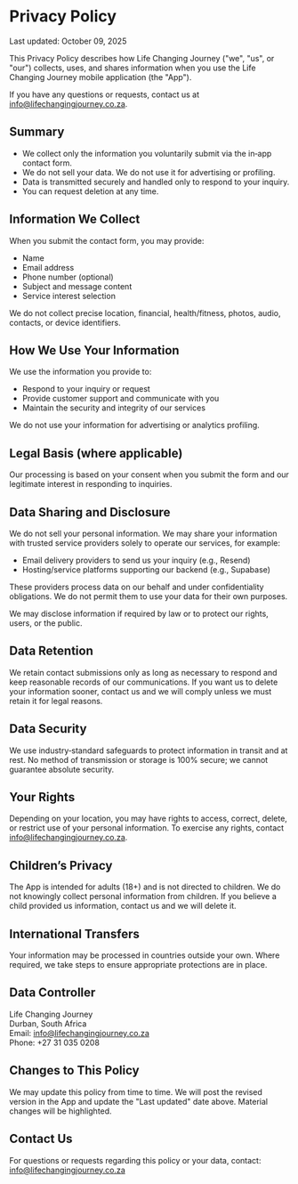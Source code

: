# Privacy Policy

Last updated: October 09, 2025

This Privacy Policy describes how Life Changing Journey ("we", "us", or "our") collects, uses, and shares information when you use the Life Changing Journey mobile application (the "App").

If you have any questions or requests, contact us at info@lifechangingjourney.co.za.

## Summary
- We collect only the information you voluntarily submit via the in‑app contact form.
- We do not sell your data. We do not use it for advertising or profiling.
- Data is transmitted securely and handled only to respond to your inquiry.
- You can request deletion at any time.

## Information We Collect
When you submit the contact form, you may provide:
- Name
- Email address
- Phone number (optional)
- Subject and message content
- Service interest selection

We do not collect precise location, financial, health/fitness, photos, audio, contacts, or device identifiers.

## How We Use Your Information
We use the information you provide to:
- Respond to your inquiry or request
- Provide customer support and communicate with you
- Maintain the security and integrity of our services

We do not use your information for advertising or analytics profiling.

## Legal Basis (where applicable)
Our processing is based on your consent when you submit the form and our legitimate interest in responding to inquiries.

## Data Sharing and Disclosure
We do not sell your personal information. We may share your information with trusted service providers solely to operate our services, for example:
- Email delivery providers to send us your inquiry (e.g., Resend)
- Hosting/service platforms supporting our backend (e.g., Supabase)

These providers process data on our behalf and under confidentiality obligations. We do not permit them to use your data for their own purposes.

We may disclose information if required by law or to protect our rights, users, or the public.

## Data Retention
We retain contact submissions only as long as necessary to respond and keep reasonable records of our communications. If you want us to delete your information sooner, contact us and we will comply unless we must retain it for legal reasons.

## Data Security
We use industry‑standard safeguards to protect information in transit and at rest. No method of transmission or storage is 100% secure; we cannot guarantee absolute security.

## Your Rights
Depending on your location, you may have rights to access, correct, delete, or restrict use of your personal information. To exercise any rights, contact info@lifechangingjourney.co.za.

## Children’s Privacy
The App is intended for adults (18+) and is not directed to children. We do not knowingly collect personal information from children. If you believe a child provided us information, contact us and we will delete it.

## International Transfers
Your information may be processed in countries outside your own. Where required, we take steps to ensure appropriate protections are in place.

## Data Controller
Life Changing Journey  
Durban, South Africa  
Email: info@lifechangingjourney.co.za  
Phone: +27 31 035 0208

## Changes to This Policy
We may update this policy from time to time. We will post the revised version in the App and update the "Last updated" date above. Material changes will be highlighted.

## Contact Us
For questions or requests regarding this policy or your data, contact: info@lifechangingjourney.co.za
